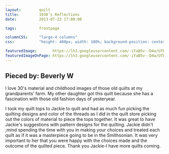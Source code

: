 ```yaml
---
layout:        quilt
title:         1930’s Reflections
date:          2013-07-23 17:00:00

tags:          frontpage

columnCSS:     "large-4 columns"
css:           "height: 400px; width: 100%; background-position: center center;"

featuredImage:       https://lh3.googleusercontent.com/-iYaB5v--D4w/UfbGJVkIXtI/AAAAAAAAAQ0/M4XfbojzZY8/h400/photo.jpg
featuredImageOnPage: https://lh3.googleusercontent.com/-iYaB5v--D4w/UfbGJVkIXtI/AAAAAAAAAQ0/M4XfbojzZY8/w1000/photo.jpg
---
```


## Pieced by: Beverly W

I love 30's material and childhood images of those old quilts at my grandparents’ farm. My other daughter got this quilt because she has a fascination with those old fashion days of yesteryear.

I took my quilt tops to Jackie to quilt and had as much fun picking the quilting designs and color of the threads as I did in the quilt store picking out the colors of material to piece the tops together.  It was great to have Jackie's suggestions with pattern designs for the quilting. Jackie didn't ;mind spending the time with you in making your choices and treated each quilt as if it was a masterpiece going to be in the Smithsonian.  It was very important to her that you were happy with the choices made and the outcome of the quilted piece.  Thank you Jackie-I have more quilts coming.
